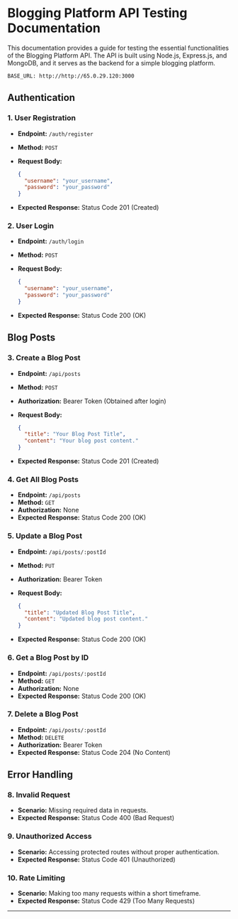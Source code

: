 # Blogging Platform API Testing Documentation

This documentation provides a guide for testing the essential functionalities of the Blogging Platform API. The API is built using Node.js, Express.js, and MongoDB, and it serves as the backend for a simple blogging platform.

```plaintext
BASE_URL: http://http://65.0.29.120:3000
```

## Authentication

### 1. User Registration

- **Endpoint:** `/auth/register`
- **Method:** `POST`
- **Request Body:**

  ```json
  {
    "username": "your_username",
    "password": "your_password"
  }
  ```

- **Expected Response:** Status Code 201 (Created)

### 2. User Login

- **Endpoint:** `/auth/login`
- **Method:** `POST`
- **Request Body:**

  ```json
  {
    "username": "your_username",
    "password": "your_password"
  }
  ```

- **Expected Response:** Status Code 200 (OK)

## Blog Posts

### 3. Create a Blog Post

- **Endpoint:** `/api/posts`
- **Method:** `POST`
- **Authorization:** Bearer Token (Obtained after login)
- **Request Body:**

  ```json
  {
    "title": "Your Blog Post Title",
    "content": "Your blog post content."
  }
  ```

- **Expected Response:** Status Code 201 (Created)

### 4. Get All Blog Posts

- **Endpoint:** `/api/posts`
- **Method:** `GET`
- **Authorization:** None
- **Expected Response:** Status Code 200 (OK)

### 5. Update a Blog Post

- **Endpoint:** `/api/posts/:postId`
- **Method:** `PUT`
- **Authorization:** Bearer Token
- **Request Body:**

  ```json
  {
    "title": "Updated Blog Post Title",
    "content": "Updated blog post content."
  }
  ```

- **Expected Response:** Status Code 200 (OK)

### 6. Get a Blog Post by ID

- **Endpoint:** `/api/posts/:postId`
- **Method:** `GET`
- **Authorization:** None
- **Expected Response:** Status Code 200 (OK)

### 7. Delete a Blog Post

- **Endpoint:** `/api/posts/:postId`
- **Method:** `DELETE`
- **Authorization:** Bearer Token
- **Expected Response:** Status Code 204 (No Content)

## Error Handling

### 8. Invalid Request

- **Scenario:** Missing required data in requests.
- **Expected Response:** Status Code 400 (Bad Request)

### 9. Unauthorized Access

- **Scenario:** Accessing protected routes without proper authentication.
- **Expected Response:** Status Code 401 (Unauthorized)

### 10. Rate Limiting

- **Scenario:** Making too many requests within a short timeframe.
- **Expected Response:** Status Code 429 (Too Many Requests)

---